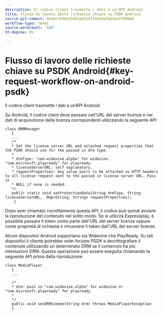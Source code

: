 ```yaml
---
description: Il codice client trasmette i dati a un’API Android.
title: Flusso di lavoro delle richieste chiave su PSDK Android
source-git-commit: 02ebc3548a254b2a6554f1ab34afbb3ea5f09bb8
workflow-type: tm+mt
source-wordcount: '142'
ht-degree: 0%

---
```


# Flusso di lavoro delle richieste chiave su PSDK Android{#key-request-workflow-on-android-psdk}

Il codice client trasmette i dati a un’API Android.

Su Android, il codice client deve passare nell’URL del server licenze e nei dati di acquisizione della licenza corrispondenti utilizzando la seguente API:

```
class DRMManager 
   { 
   ... 
   /* 
   * Set the license server URL and attached request properties that the PSDK should use for the passed in drm type.  
   * 
   * drmType: "com.widevine.alpha" for widevine. "com.microsoft.playready" for playready. 
   * licenseServerURL: self explanatory.  
   * requestProperties: key value pairs to be attached as HTTP headers to all license request sent to the passed in license server URL. Pass in 
   * NULL if none is needed.  
   */ 
   public static void setProtectionData(String drmType, String licenseServerURL,  Map<String, String> requestProperties); 
    }
```

Dopo aver chiamato correttamente questa API, il codice può quindi avviare la riproduzione del contenuto nel solito modo. Se si utilizza Expressplay, è possibile passare il token come parte dell&#39;URL del server licenze oppure come proprietà di richiesta e rimuovere il token dall&#39;URL del server licenze.

Alcuni dispositivi Android supportano sia Widevine che PlayReady. Su tali dispositivi il cliente potrebbe voler forzare PSDK a decrittografare il contenuto utilizzando un determinato DRM se il contenuto ha più intestazioni DRM. Questa operazione può essere eseguita chiamando la seguente API prima della riproduzione:

```
class MediaPlayer 
   { 
   ... 
    
   /* 
   * drm: pass in "com.widevine.alpha" for widevine or "com.microsoft.playready" for playready 
   * 
   */ 
   public void setDRMScheme(String drm) throws MediaPlayerException 
   }
```
